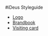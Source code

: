 #iDeus Styleguide

- [Logo](https://github.com/ideus-team/styleguide/blob/master/logo/iDeus-logo.ai)
- [Brandbook](https://github.com/ideus-team/styleguide/tree/master/brandbook)
- [Visiting card](https://github.com/ideus-team/styleguide/blob/master/visiting_card/iDeus-visiting_card.cdr)
